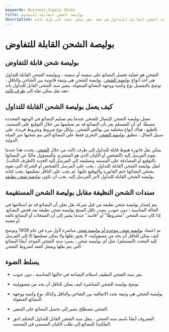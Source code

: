 ```yaml
---
keywords: Business,Supply Chain
title: بوليصة الشحن القابلة للتفاوض
description: بوليصة الشحن القابلة للتداول هي عقد نقل يمكن نقله إلى طرف ثالث.
---
```


# بوليصة الشحن القابلة للتفاوض
## بوليصة شحن قابلة للتفاوض

الشحن هو عملية تحميل البضائع على سفينة أو سفينة ، وبوليصة الشحن القابلة للتداول هي أحد أنواع [بوليصة الشحن](/billoflading). بوليصة الشحن هي وثيقة قانونية بين الشاحن والناقل ، توضح بالتفصيل نوع وكمية ووجهة البضائع المنقولة. يتميز سند الشحن القابل للتداول بأنه عقد نقل يمكن نقله إلى [طرف ثالث](/third-party).

## كيف يعمل بوليصة الشحن القابلة للتداول

تعمل بوليصة الشحن كإيصال للشحن عندما يتم تسليم البضائع في الوجهة المحددة مسبقًا. أي أن المستلم يقر بأن البضائع قد تم تسليمها من خلال التوقيع على المستند. بالطبع ، هناك أنواع مختلفة من بوالص الشحن ، ولكل نوع شروط وشروط فريدة. على سبيل المثال ، تنطبق [بوليصة الشحن](/ocean-bill-of-lading) البحري فقط على البضائع التي يتم شحنها عبر المياه الدولية.

يمكن نقل فاتورة هبوط قابلة للتداول إلى طرف ثالث من خلال [الشحن](/consignment). يحدث هذا عندما يقوم المرسل إليه (الشخص أو الكيان الذي هو المشتري والمسؤول ماليًا عن البضائع) بالتوقيع أو المصادقة على المستند وتسليمه إلى المرسل إليه الجديد (الطرف الثالث). لنقل بوليصة الشحن القابلة للتداول ، يجب على المرسل (الشخص أو الشركة التي تقوم بشحن البضائع) ختم الفاتورة والتوقيع عليها. ثم يجب على الناقل تسليمها. يجب كتابة بوليصة الشحن القابلة للتداول لأمر المرسل إليه. يجب أن تكون [بوليصة شحن نظيفة](/clean-bill-lading).

## سندات الشحن النظيفة مقابل بوليصة الشحن المستقيمة

يتم إصدار بوليصة شحن نظيفة من قبل شركة نقل تعلن أن البضائع قد تم استلامها في الحالة المناسبة ، دون عيوب. يصدر ناقل المنتج بوليصة شحن نظيفة بعد فحص البضائع. إذا كان سند الشحن "مشروطًا" أو "فاسد" عندما يشير إلى أن المنتجات أو البضائع تالفة أو معيبة.

تم اعتماد [بوليصة شحن موحدة أو بوليصة شحن](/uniform-bill-of-lading) مباشرة لأول مرة في عام 1909 وتوضح كيف يمكن للناقل أن يحد من مسؤوليته. لا يجوز نقلها ولا يمكن تسليمها إلا إلى المرسل إليه المحدد (المستلم). مثل أي بوليصة شحن ، يسرد سند الشحن الموحد أيضًا البضائع التي يتم نقلها ويعمل كعقد لشروط الشحن.

## يسلط الضوء

- يقر سند الشحن النظيف استلام البضاعة في حالتها المناسبة ، دون عيوب.

- توضح بوليصة الشحن المباشرة كيف يمكن للناقل أن يحد من مسؤوليته.

- بوليصة الشحن هي وثيقة تحدد الاتفاقية بين الشاحن والناقل وكذلك نوع وكمية ووجهة البضائع المنقولة.

- الشحن مصطلح يشير إلى تحميل البضائع على السفن.

- المعروف أيضًا باسم سند الشحن ، ينقل سند الشحن القابل للتداول التحكم (حق الملكية) للبضائع إلى طلب الكيان المسمى في المستند.

